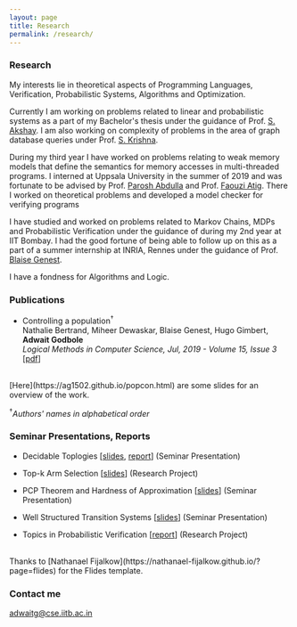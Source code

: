 ```yaml
---
layout: page
title: Research
permalink: /research/
---
```


### Research

My interests lie in theoretical aspects of Programming Languages, Verification, Probabilistic Systems, Algorithms and Optimization.

Currently I am working on problems related to linear and probabilistic systems as a part of my Bachelor's thesis under the guidance of Prof. [S. Akshay](https://www.cse.iitb.ac.in/~akshayss/). I am also working on complexity of problems in the area of graph database queries under Prof. [S. Krishna](https://www.cse.iitb.ac.in/~krishnas/).

During my third year I have worked on problems relating to weak memory models that define the semantics for memory accesses in multi-threaded programs. I interned at Uppsala University in the summer of 2019 and was fortunate to be advised by Prof. [Parosh Abdulla](http://user.it.uu.se/~parosh/) and Prof. [Faouzi Atig](http://www.it.uu.se/katalog/mohat117/atig). There I worked on theoretical problems and developed a model checker for verifying programs

I have studied and worked on problems related to Markov Chains, MDPs and Probabilistic Verification under the guidance of  during my 2nd year at IIT Bombay. I had the good fortune of being able to follow up on this as a part of a summer internship at INRIA, Rennes under the guidance of Prof. [Blaise Genest](https://perso.crans.org/genest/).

I have a fondness for Algorithms and Logic.


### Publications

* Controlling a population<sup>&dagger;</sup><br/>
Nathalie Bertrand, Miheer Dewaskar, Blaise Genest, Hugo Gimbert, **Adwait Godbole**<br/>
*Logical Methods in Computer Science, Jul, 2019 - Volume 15, Issue 3*
\[[pdf](https://arxiv.org/pdf/1807.00893.pdf)\]
<br/>
<!-- \[[code](link)\] -->
[Here](https://ag1502.github.io/popcon.html) are some slides for an overview of the work.


<sup>&dagger;</sup>*Authors' names in alphabetical order* 


### Seminar Presentations, Reports

* Decidable Toplogies [[slides](https://ag1502.github.io/slides/Decidable_Topologies.pdf), [report](https://ag1502.github.io/slides/DecidableTopologies)] (Seminar Presentation)

* Top-k Arm Selection [[slides](https://ag1502.github.io/slides/Top_k_Arm_Selection.pdf)] (Research Project)

* PCP Theorem and Hardness of Approximation [[slides](https://ag1502.github.io/slides/PCP_and_HoA_.pdf)]
(Seminar Presentation)

* Well Structured Transition Systems [[slides](https://ag1502.github.io/slides/WSTS.pdf)]
(Seminar Presentation)

* Topics in Probabilistic Verification [[report](https://ag1502.github.io/slides/Report.pdf)]
(Research Project)

<br>
Thanks to [Nathanael Fijalkow](https://nathanael-fijalkow.github.io/?page=flides) for the Flides template.

### Contact me

[adwaitg@cse.iitb.ac.in](mailto:adwaitg@cse.iitb.ac.in)